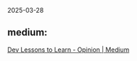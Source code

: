 2025-03-28

medium:
-------
[Dev Lessons to Learn - Opinion | Medium](https://brianjenney.medium.com/3-lessons-from-the-smartest-developers-ive-worked-with-5b233f51fc15)
